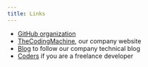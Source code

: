 ```yaml
---
title: Links
---
```


* [GitHub organization](https://github.com/aenthill)
* [TheCodingMachine](https://www.thecodingmachine.com/), our company website
* [Blog](https://thecodingmachine.io/) to follow our company technical blog
* [Coders](https://coders.thecodingmachine.com/) if you are a freelance developer